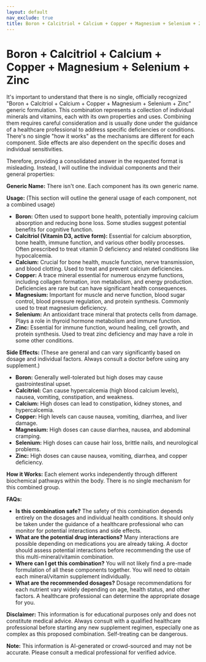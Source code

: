 ```yaml
---
layout: default
nav_exclude: true
title: Boron + Calcitriol + Calcium + Copper + Magnesium + Selenium + Zinc
---
```


# Boron + Calcitriol + Calcium + Copper + Magnesium + Selenium + Zinc

It's important to understand that there is no single, officially recognized "Boron + Calcitriol + Calcium + Copper + Magnesium + Selenium + Zinc" generic formulation.  This combination represents a collection of individual minerals and vitamins, each with its own properties and uses.  Combining them requires careful consideration and is usually done under the guidance of a healthcare professional to address specific deficiencies or conditions. There's no single "how it works" as the mechanisms are different for each component.  Side effects are also dependent on the specific doses and individual sensitivities.

Therefore, providing a consolidated answer in the requested format is misleading.  Instead, I will outline the individual components and their general properties:


**Generic Name:**  There isn't one.  Each component has its own generic name.

**Usage:** (This section will outline the general usage of each component, not a combined usage)

* **Boron:** Often used to support bone health, potentially improving calcium absorption and reducing bone loss.  Some studies suggest potential benefits for cognitive function.
* **Calcitriol (Vitamin D3, active form):** Essential for calcium absorption, bone health, immune function, and various other bodily processes.  Often prescribed to treat vitamin D deficiency and related conditions like hypocalcemia.
* **Calcium:** Crucial for bone health, muscle function, nerve transmission, and blood clotting.  Used to treat and prevent calcium deficiencies.
* **Copper:**  A trace mineral essential for numerous enzyme functions, including collagen formation, iron metabolism, and energy production. Deficiencies are rare but can have significant health consequences.
* **Magnesium:**  Important for muscle and nerve function, blood sugar control, blood pressure regulation, and protein synthesis.  Commonly used to treat magnesium deficiency.
* **Selenium:** An antioxidant trace mineral that protects cells from damage. Plays a role in thyroid hormone metabolism and immune function.
* **Zinc:** Essential for immune function, wound healing, cell growth, and protein synthesis.  Used to treat zinc deficiency and may have a role in some other conditions.


**Side Effects:** (These are general and can vary significantly based on dosage and individual factors.  Always consult a doctor before using any supplement.)

* **Boron:**  Generally well-tolerated but high doses may cause gastrointestinal upset.
* **Calcitriol:** Can cause hypercalcemia (high blood calcium levels), nausea, vomiting, constipation, and weakness.
* **Calcium:** High doses can lead to constipation, kidney stones, and hypercalcemia.
* **Copper:** High levels can cause nausea, vomiting, diarrhea, and liver damage.
* **Magnesium:**  High doses can cause diarrhea, nausea, and abdominal cramping.
* **Selenium:**  High doses can cause hair loss, brittle nails, and neurological problems.
* **Zinc:**  High doses can cause nausea, vomiting, diarrhea, and copper deficiency.


**How it Works:**  Each element works independently through different biochemical pathways within the body.  There is no single mechanism for this combined group.

**FAQs:**

* **Is this combination safe?** The safety of this combination depends entirely on the dosages and individual health conditions.  It should only be taken under the guidance of a healthcare professional who can monitor for potential interactions and side effects.
* **What are the potential drug interactions?** Many interactions are possible depending on medications you are already taking. A doctor should assess potential interactions before recommending the use of this multi-mineral/vitamin combination.
* **Where can I get this combination?**  You will not likely find a pre-made formulation of all these components together. You will need to obtain each mineral/vitamin supplement individually.
* **What are the recommended dosages?**  Dosage recommendations for each nutrient vary widely depending on age, health status, and other factors.  A healthcare professional can determine the appropriate dosage for you.


**Disclaimer:** This information is for educational purposes only and does not constitute medical advice. Always consult with a qualified healthcare professional before starting any new supplement regimen, especially one as complex as this proposed combination.  Self-treating can be dangerous.


**Note:** This information is AI-generated or crowd-sourced and may not be accurate. Please consult a medical professional for verified advice.